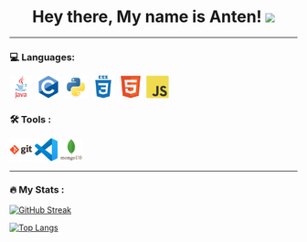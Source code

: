
<h1 align="center"> 
  Hey there, My name is Anten!
  <img src="https://media.giphy.com/media/hvRJCLFzcasrR4ia7z/giphy.gif" width="30px"/>
</h1>

---
### :computer: Languages:
<div>
  <img src="https://github.com/devicons/devicon/blob/master/icons/java/java-original-wordmark.svg" title="Java" alt="Java" width="40" height="40"/>&nbsp;
  <img src="https://github.com/devicons/devicon/blob/master/icons/c/c-original.svg" title="C" alt="C" width="40" height="40"/>&nbsp;
  <img src="https://github.com/devicons/devicon/blob/master/icons/python/python-original.svg" title="Python" alt="Python" width="40" height="40"/>&nbsp;
  <img src="https://github.com/devicons/devicon/blob/master/icons/css3/css3-plain-wordmark.svg"  title="CSS3" alt="CSS" width="40" height="40"/>&nbsp;
  <img src="https://github.com/devicons/devicon/blob/master/icons/html5/html5-original.svg" title="HTML5" alt="HTML" width="40" height="40"/>&nbsp;
  <img src="https://github.com/devicons/devicon/blob/master/icons/javascript/javascript-original.svg" title="JavaScript" alt="JavaScript" width="40" height="40"/>&nbsp;
</div>

### :hammer_and_wrench: Tools :
<div>
  <img src="https://github.com/devicons/devicon/blob/master/icons/git/git-original-wordmark.svg" title="Git" **alt="Git" width="40" height="40"/>
  <img src="https://github.com/devicons/devicon/blob/master/icons/vscode/vscode-original.svg" title="VS" **alt="VS" width="40" height="40"/>
  <img src="https://github.com/devicons/devicon/blob/master/icons/mongodb/mongodb-original-wordmark.svg" title="VS" **alt="MD" width="40" height="40"/>
</div>

---

### :fire: My Stats :

[![GitHub Streak](http://github-readme-streak-stats.herokuapp.com?user=antenmanuuel&theme=dark&background=000000)](https://git.io/streak-stats)

[![Top Langs](https://github-readme-stats.vercel.app/api/top-langs/?username=antenmanuuel&layout=compact&theme=algolia)](https://github.com/antenmanuuel/github-readme-stats)






